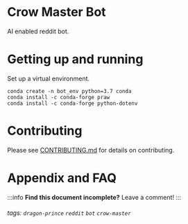 Crow Master Bot
================

AI enabled reddit bot.

Getting up and running
===

Set up a virtual environment. 

```
conda create -n bot_env python=3.7 conda
conda install -c conda-forge praw
conda install -c conda-forge python-dotenv
```

Contributing
===

Please see [CONTRIBUTING.md](/CONTRIBUTING.md) for details on contributing.


Appendix and FAQ
===
:::info
**Find this document incomplete?** Leave a comment!
:::

###### tags: `dragon-prince` `reddit` `bot` `crow-master`